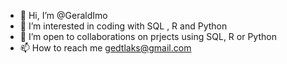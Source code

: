 - 👋 Hi, I’m @GeraldImo
- 👀 I’m interested in coding with SQL , R and Python
- 🌱 I’m open to collaborations on prjects using SQL, R or Python
- 📫 How to reach me gedtlaks@gmail.com
